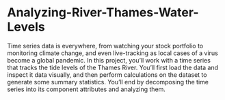 # Analyzing-River-Thames-Water-Levels
Time series data is everywhere, from watching your stock portfolio to monitoring climate change, and even live-tracking as local cases of a virus become a global pandemic. In this project, you’ll work with a time series that tracks the tide levels of the Thames River. You’ll first load the data and inspect it data visually, and then perform calculations on the dataset to generate some summary statistics. You’ll end by decomposing the time series into its component attributes and analyzing them.


